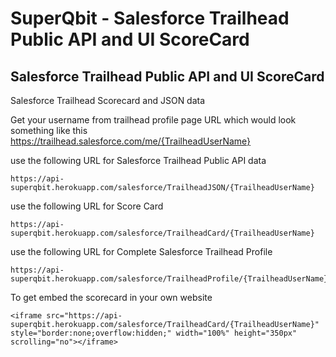 # SuperQbit - Salesforce Trailhead Public API and UI ScoreCard

## Salesforce Trailhead Public API and UI ScoreCard
Salesforce Trailhead Scorecard and JSON data

Get your username from trailhead profile page URL which would look something like this https://trailhead.salesforce.com/me/{TrailheadUserName}

use the following URL for Salesforce Trailhead Public API data
```
https://api-superqbit.herokuapp.com/salesforce/TrailheadJSON/{TrailheadUserName}
```

use the following URL for Score Card
```
https://api-superqbit.herokuapp.com/salesforce/TrailheadCard/{TrailheadUserName}
```

use the following URL for Complete Salesforce Trailhead Profile
```
https://api-superqbit.herokuapp.com/salesforce/TrailheadProfile/{TrailheadUserName}
```

To get embed the scorecard in your own website
```
<iframe src="https://api-superqbit.herokuapp.com/salesforce/TrailheadCard/{TrailheadUserName}" style="border:none;overflow:hidden;" width="100%" height="350px" scrolling="no"></iframe>
```


